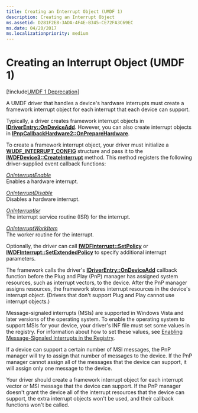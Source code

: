 ```yaml
---
title: Creating an Interrupt Object (UMDF 1)
description: Creating an Interrupt Object
ms.assetid: D281F2E8-3ADA-4F4E-B345-CE72FA3C69EC
ms.date: 04/20/2017
ms.localizationpriority: medium
---
```


# Creating an Interrupt Object (UMDF 1)


[!include[UMDF 1 Deprecation](../includes/umdf-1-deprecation.md)]

A UMDF driver that handles a device's hardware interrupts must create a framework interrupt object for each interrupt that each device can support.

Typically, a driver creates framework interrupt objects in [**IDriverEntry::OnDeviceAdd**](/windows-hardware/drivers/ddi/wudfddi/nf-wudfddi-idriverentry-ondeviceadd). However, you can also create interrupt objects in [**IPnpCallbackHardware2::OnPrepareHardware**](/windows-hardware/drivers/ddi/wudfddi/nf-wudfddi-ipnpcallbackhardware2-onpreparehardware).

To create a framework interrupt object, your driver must initialize a [**WUDF\_INTERRUPT\_CONFIG**](/windows-hardware/drivers/ddi/wudfinterrupt/ns-wudfinterrupt-_wudf_interrupt_config) structure and pass it to the [**IWDFDevice3::CreateInterrupt**](/windows-hardware/drivers/ddi/wudfddi/nf-wudfddi-iwdfdevice3-createinterrupt) method. This method registers the following driver-supplied event callback functions:

<a href="" id="oninterruptenable"></a>[*OnInterruptEnable*](/windows-hardware/drivers/ddi/wudfinterrupt/nc-wudfinterrupt-wudf_interrupt_enable)  
Enables a hardware interrupt.

<a href="" id="oninterruptdisable"></a>[*OnInterruptDisable*](/windows-hardware/drivers/ddi/wudfinterrupt/nc-wudfinterrupt-wudf_interrupt_disable)  
Disables a hardware interrupt.

<a href="" id="oninterruptisr"></a>[*OnInterruptIsr*](/windows-hardware/drivers/ddi/wudfinterrupt/nc-wudfinterrupt-wudf_interrupt_isr)  
The interrupt service routine (ISR) for the interrupt.

<a href="" id="oninterruptworkitem"></a>[*OnInterruptWorkItem*](/windows-hardware/drivers/ddi/wudfinterrupt/nc-wudfinterrupt-wudf_interrupt_workitem)  
The worker routine for the interrupt.

Optionally, the driver can call [**IWDFInterrupt::SetPolicy**](/windows-hardware/drivers/ddi/wudfddi/nf-wudfddi-iwdfinterrupt-setpolicy) or [**IWDFInterrupt::SetExtendedPolicy**](/windows-hardware/drivers/ddi/wudfddi/nf-wudfddi-iwdfinterrupt-setextendedpolicy) to specify additional interrupt parameters.

The framework calls the driver's [**IDriverEntry::OnDeviceAdd**](/windows-hardware/drivers/ddi/wudfddi/nf-wudfddi-idriverentry-ondeviceadd) callback function before the Plug and Play (PnP) manager has assigned system resources, such as interrupt vectors, to the device. After the PnP manager assigns resources, the framework stores interrupt resources in the device's interrupt object. (Drivers that don't support Plug and Play cannot use interrupt objects.)

Message-signaled interrupts (MSIs) are supported in Windows Vista and later versions of the operating system. To enable the operating system to support MSIs for your device, your driver's INF file must set some values in the registry. For information about how to set these values, see [Enabling Message-Signaled Interrupts in the Registry](../kernel/enabling-message-signaled-interrupts-in-the-registry.md).

If a device can support a certain number of MSI messages, the PnP manager will try to assign that number of messages to the device. If the PnP manager cannot assign all of the messages that the device can support, it will assign only one message to the device.

Your driver should create a framework interrupt object for each interrupt vector or MSI message that the device can support. If the PnP manager doesn't grant the device all of the interrupt resources that the device can support, the extra interrupt objects won't be used, and their callback functions won't be called.

 

